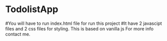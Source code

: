 # TodolistApp
#You will have to run index.html file for run this project
#It have 2 javascipt files and 2 css files for styling.
This is based on vanilla js
For more info contact me.
